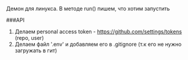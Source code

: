 Демон для линукса.
В методе run() пишем, что хотим запустить


###API
1. Делаем personal access token - https://github.com/settings/tokens (repo, user)
2. Делаем файл '.env' и добавляем его в .gitignore (т.к его не нужно загружать в гит)
